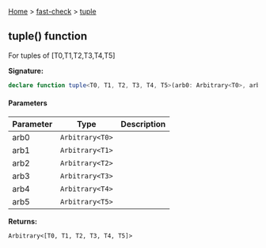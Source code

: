 [Home](/) &gt; [fast-check](../fast-check.md) &gt; [tuple](tuple_6.md)

## tuple() function

For tuples of \[T0,T1,T2,T3,T4,T5\]

<b>Signature:</b>

```typescript
declare function tuple<T0, T1, T2, T3, T4, T5>(arb0: Arbitrary<T0>, arb1: Arbitrary<T1>, arb2: Arbitrary<T2>, arb3: Arbitrary<T3>, arb4: Arbitrary<T4>, arb5: Arbitrary<T5>): Arbitrary<[T0, T1, T2, T3, T4, T5]>;
```

#### Parameters

|  Parameter | Type | Description |
|  --- | --- | --- |
|  arb0 | <code>Arbitrary&lt;T0&gt;</code> |  |
|  arb1 | <code>Arbitrary&lt;T1&gt;</code> |  |
|  arb2 | <code>Arbitrary&lt;T2&gt;</code> |  |
|  arb3 | <code>Arbitrary&lt;T3&gt;</code> |  |
|  arb4 | <code>Arbitrary&lt;T4&gt;</code> |  |
|  arb5 | <code>Arbitrary&lt;T5&gt;</code> |  |

<b>Returns:</b>

`Arbitrary<[T0, T1, T2, T3, T4, T5]>`

